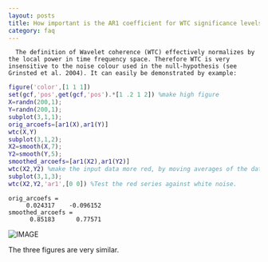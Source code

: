 ```yaml
---
layout: posts
title: How important is the AR1 coefficient for WTC significance levels?
category: faq
---
```

      The definition of Wavelet coherence (WTC) effectively normalizes by the local power in time frequency space. Therefore WTC is very insensitive to the noise colour used in the null-hypothesis (see Grinsted et al. 2004). It can easily be demonstrated by example:

```matlab
figure('color',[1 1 1])
set(gcf,'pos',get(gcf,'pos').*[1 .2 1 2]) %make high figure
X=randn(200,1);
Y=randn(200,1);
subplot(3,1,1);
orig_arcoefs=[ar1(X),ar1(Y)]
wtc(X,Y)
subplot(3,1,2);
X2=smooth(X,7);
Y2=smooth(Y,5);
smoothed_arcoefs=[ar1(X2),ar1(Y2)]
wtc(X2,Y2) %make the input data more red, by moving averages of the data.
subplot(3,1,3);
wtc(X2,Y2,'ar1',[0 0]) %Test the red series against white noise.
```

```
orig_arcoefs =
     0.024317    -0.096152
smoothed_arcoefs =
      0.85183      0.77571

```
    
![IMAGE](images/ar1_in_wtc_01.png)

The three figures are very similar.

